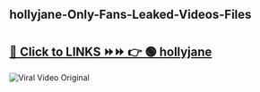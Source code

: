 
 ## hollyjane-Only-Fans-Leaked-Videos-Files

# <h2><a href="https://mediaupload.pro?hollyjane">🔗 Click to LINKS ⏩⏩ 👉 🟢 hollyjane </a></h2>

<a href="https://mediaupload.pro?hollyjane" rel="nofollow" data-target="animated-image.originalLink"><img src="https://i.ibb.co.com/xMMVF88/686577567.gif" alt="Viral Video Original" style="max-width: 100%; display: inline-block;" data-target="animated-image.originalImage"></a>